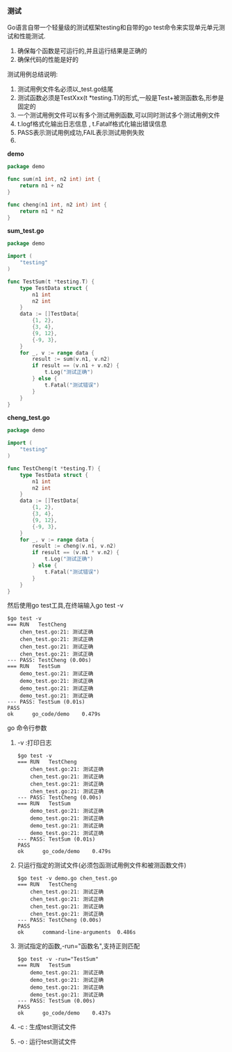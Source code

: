 ### 测试

Go语言自带一个轻量级的测试框架testing和自带的go test命令来实现单元单元测试和性能测试.

1. 确保每个函数是可运行的,并且运行结果是正确的
2. 确保代码的性能是好的

测试用例总结说明:

1. 测试用例文件名必须以_test.go结尾
2. 测试函数必须是TestXxx(t *testing.T)的形式,一般是Test+被测函数名,形参是固定的
3. 一个测试用例文件可以有多个测试用例函数,可以同时测试多个测试用例文件
4. t.logf格式化输出日志信息 , t.Fatalf格式化输出错误信息
5. PASS表示测试用例成功,FAIL表示测试用例失败
6. 

**demo**

```go
package demo

func sum(n1 int, n2 int) int {
	return n1 + n2
}

func cheng(n1 int, n2 int) int {
	return n1 * n2
}

```

**sum_test.go**

```go
package demo

import (
	"testing"
)

func TestSum(t *testing.T) {
	type TestData struct {
		n1 int
		n2 int
	}
	data := []TestData{
		{1, 2},
		{3, 4},
		{9, 12},
		{-9, 3},
	}
	for _, v := range data {
		result := sum(v.n1, v.n2)
		if result == (v.n1 + v.n2) {
			t.Log("测试正确")
		} else {
			t.Fatal("测试错误")
		}
	}
}
```

**cheng_test.go**

```go
package demo

import (
	"testing"
)

func TestCheng(t *testing.T) {
	type TestData struct {
		n1 int
		n2 int
	}
	data := []TestData{
		{1, 2},
		{3, 4},
		{9, 12},
		{-9, 3},
	}
	for _, v := range data {
		result := cheng(v.n1, v.n2)
		if result == (v.n1 * v.n2) {
			t.Log("测试正确")
		} else {
			t.Fatal("测试错误")
		}
	}
}
```

然后使用go test工具,在终端输入go test -v

```
$go test -v
=== RUN   TestCheng
    chen_test.go:21: 测试正确
    chen_test.go:21: 测试正确
    chen_test.go:21: 测试正确
    chen_test.go:21: 测试正确
--- PASS: TestCheng (0.00s)  
=== RUN   TestSum
    demo_test.go:21: 测试正确
    demo_test.go:21: 测试正确
    demo_test.go:21: 测试正确
    demo_test.go:21: 测试正确
--- PASS: TestSum (0.01s)
PASS
ok      go_code/demo    0.479s
```

go 命令行参数

1. -v :打印日志

   ```
   $go test -v
   === RUN   TestCheng
       chen_test.go:21: 测试正确
       chen_test.go:21: 测试正确
       chen_test.go:21: 测试正确
       chen_test.go:21: 测试正确
   --- PASS: TestCheng (0.00s)  
   === RUN   TestSum
       demo_test.go:21: 测试正确
       demo_test.go:21: 测试正确
       demo_test.go:21: 测试正确
       demo_test.go:21: 测试正确
   --- PASS: TestSum (0.01s)
   PASS
   ok      go_code/demo    0.479s
   ```

2. 只运行指定的测试文件(必须包函测试用例文件和被测函数文件)

   ```
   $go test -v demo.go chen_test.go
   === RUN   TestCheng
       chen_test.go:21: 测试正确
       chen_test.go:21: 测试正确
       chen_test.go:21: 测试正确
       chen_test.go:21: 测试正确
   --- PASS: TestCheng (0.00s)
   PASS
   ok      command-line-arguments  0.486s
   ```

3. 测试指定的函数,-run="函数名",支持正则匹配

   ```
   $go test -v -run="TestSum"
   === RUN   TestSum
       demo_test.go:21: 测试正确
       demo_test.go:21: 测试正确
       demo_test.go:21: 测试正确
       demo_test.go:21: 测试正确
   --- PASS: TestSum (0.00s)
   PASS
   ok      go_code/demo    0.437s
   ```

4. -c : 生成test测试文件
5. -o : 运行test测试文件
